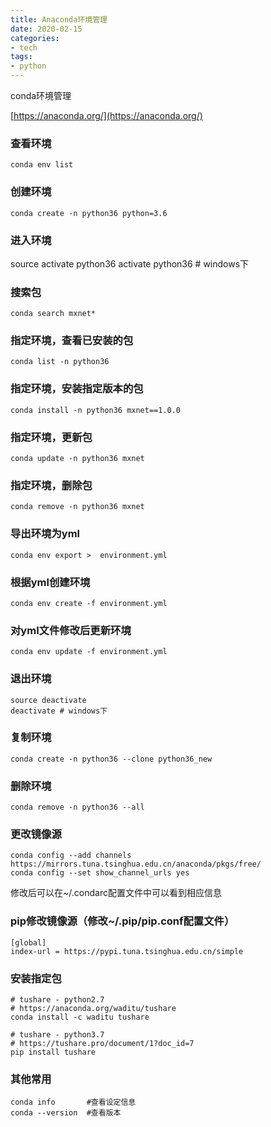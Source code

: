 ```yaml
---
title: Anaconda环境管理
date: 2020-02-15
categories:
- tech
tags:
- python
---
```


conda环境管理
<!-- more -->

[https://anaconda.org/](https://anaconda.org/)

### 查看环境
```
conda env list
```

### 创建环境
```
conda create -n python36 python=3.6
```

### 进入环境

source activate python36
activate python36  # windows下

### 搜索包

```
conda search mxnet*
```

### 指定环境，查看已安装的包

```
conda list -n python36
```

### 指定环境，安装指定版本的包

```
conda install -n python36 mxnet==1.0.0
```

### 指定环境，更新包

```
conda update -n python36 mxnet
```

### 指定环境，删除包

```
conda remove -n python36 mxnet
```

### 导出环境为yml

```
conda env export >  environment.yml
```

### 根据yml创建环境

```
conda env create -f environment.yml
```

### 对yml文件修改后更新环境

```
conda env update -f environment.yml
```

### 退出环境

```
source deactivate
deactivate # windows下
```

### 复制环境

```
conda create -n python36 --clone python36_new
```

### 删除环境

```
conda remove -n python36 --all
```

### 更改镜像源

```
conda config --add channels https://mirrors.tuna.tsinghua.edu.cn/anaconda/pkgs/free/
conda config --set show_channel_urls yes
```

修改后可以在~/.condarc配置文件中可以看到相应信息

### pip修改镜像源（修改~/.pip/pip.conf配置文件）

```
[global]
index-url = https://pypi.tuna.tsinghua.edu.cn/simple
```

### 安装指定包
```
# tushare - python2.7
# https://anaconda.org/waditu/tushare
conda install -c waditu tushare

# tushare - python3.7
# https://tushare.pro/document/1?doc_id=7
pip install tushare

```

### 其他常用

```
conda info       #查看设定信息
conda --version  #查看版本

```



